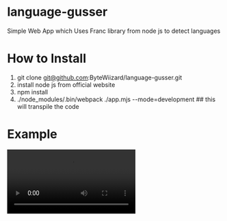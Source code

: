 # language-gusser

Simple Web App which Uses Franc library from node js to detect languages



# How to Install
1. git clone git@github.com:ByteWiizard/language-gusser.git
2. install node js from official website
3. npm install  
4. ./node_modules/.bin/webpack ./app.mjs --mode=development ## this will transpile the code

# Example
<video controls>
  <source src="path/to/your/webm-file.webm" type="video/webm">
  Your browser does not support the video tag.
</video>

